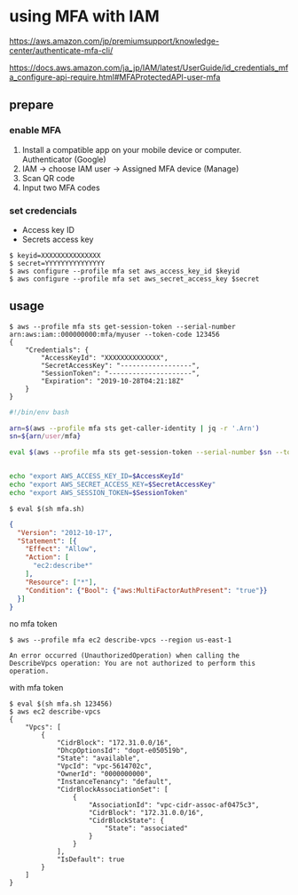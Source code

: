 # using MFA with IAM 

https://aws.amazon.com/jp/premiumsupport/knowledge-center/authenticate-mfa-cli/

https://docs.aws.amazon.com/ja_jp/IAM/latest/UserGuide/id_credentials_mfa_configure-api-require.html#MFAProtectedAPI-user-mfa

prepare
--

### enable MFA

1. Install a compatible app on your mobile device or computer. Authenticator (Google)
2. IAM -> choose IAM user -> Assigned MFA device (Manage)
3. Scan QR code
4. Input two MFA codes

### set credencials

- Access key ID
- Secrets access key

```
$ keyid=XXXXXXXXXXXXXXX
$ secret=YYYYYYYYYYYYYYY
$ aws configure --profile mfa set aws_access_key_id $keyid
$ aws configure --profile mfa set aws_secret_access_key $secret
```



usage
--

```console 
$ aws --profile mfa sts get-session-token --serial-number arn:aws:iam::000000000:mfa/myuser --token-code 123456
{
    "Credentials": {
        "AccessKeyId": "XXXXXXXXXXXXXX",
        "SecretAccessKey": "------------------",
        "SessionToken": "---------------------",
        "Expiration": "2019-10-28T04:21:18Z"
    }
}
```


```bash
#!/bin/env bash

arn=$(aws --profile mfa sts get-caller-identity | jq -r '.Arn')
sn=${arn/user/mfa}

eval $(aws --profile mfa sts get-session-token --serial-number $sn --token-code $1 | jq -r  '.[] | to_entries[] | "\(.key)=\"\(.value)\""')


echo "export AWS_ACCESS_KEY_ID=$AccessKeyId"
echo "export AWS_SECRET_ACCESS_KEY=$SecretAccessKey"
echo "export AWS_SESSION_TOKEN=$SessionToken"
```

```console
$ eval $(sh mfa.sh)
```


```json
{
  "Version": "2012-10-17",
  "Statement": [{
    "Effect": "Allow",
    "Action": [
      "ec2:describe*"
    ],
    "Resource": ["*"],
    "Condition": {"Bool": {"aws:MultiFactorAuthPresent": "true"}}
  }]
}
```


no mfa token
```
$ aws --profile mfa ec2 describe-vpcs --region us-east-1

An error occurred (UnauthorizedOperation) when calling the DescribeVpcs operation: You are not authorized to perform this operation.
```

with mfa token
```console
$ eval $(sh mfa.sh 123456)
$ aws ec2 describe-vpcs
{
    "Vpcs": [
        {
            "CidrBlock": "172.31.0.0/16",
            "DhcpOptionsId": "dopt-e050519b",
            "State": "available",
            "VpcId": "vpc-5614702c",
            "OwnerId": "0000000000",
            "InstanceTenancy": "default",
            "CidrBlockAssociationSet": [
                {
                    "AssociationId": "vpc-cidr-assoc-af0475c3",
                    "CidrBlock": "172.31.0.0/16",
                    "CidrBlockState": {
                        "State": "associated"
                    }
                }
            ],
            "IsDefault": true
        }
    ]
}
```
